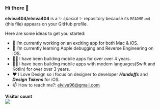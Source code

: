 ### Hi there 👋


**elviva404/elviva404** is a ✨ _special_ ✨ repository because its `README.md` (this file) appears on your GitHub profile.

Here are some ideas to get you started:

 - 🔭 I’m currently working on an exciting app for both Mac & iOS. 
 - 🌱 I’m currently learning Apple debugging and Reverse Engineering on iOS. 
 - 👴🏿 I have been building mobile apps for over over 4 years. 
 - 👴🏿 I have been building mobile apps with modern languages(Swift and Kotlin) for over over 3 years. 
 - ❤️ I Love Design so i focus on designer to developer ***Handoffs*** and ***Design Tokens*** for iOS.
 - 📫 How to reach me?: elviva96@gmail.com

<p align="left"> 
  <b>Visitor count</b><br>
  <img src="https://profile-counter.glitch.me/elviva404/count.svg" />
</p>
